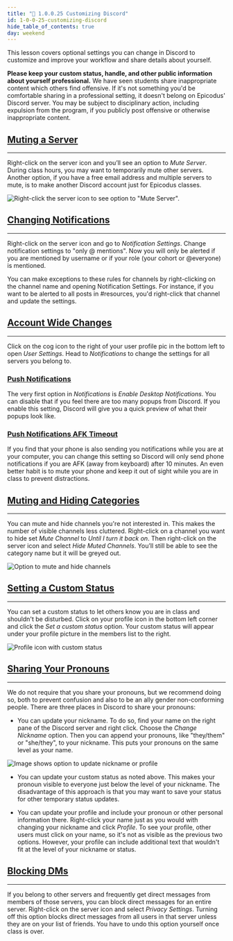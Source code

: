 ```yaml
---
title: "📓 1.0.0.25 Customizing Discord"
id: 1-0-0-25-customizing-discord
hide_table_of_contents: true
day: weekend
---
```


This lesson covers optional settings you can change in Discord to customize and improve your workflow and share details about yourself.

**Please keep your custom status, handle, and other public information about yourself professional.** We have seen students share inappropriate content which others find offensive. If it's not something you'd be comfortable sharing in a professional setting, it doesn't belong on Epicodus' Discord server. You may be subject to disciplinary action, including expulsion from the program, if you publicly post offensive or otherwise inappropriate content.

## [Muting a Server](#muting-a-server)

---

Right-click on the server icon and you’ll see an option to _Mute Server_. During class hours, you may want to temporarily mute other servers. Another option, if you have a free email address and multiple servers to mute, is to make another Discord account just for Epicodus classes.

![Right-click the server icon to see option to "Mute Server".](https://learnhowtoprogram.s3.us-west-2.amazonaws.com/INTRO/prework/discord-mute-server.png)

## [Changing Notifications](#changing-notifications)

---

Right-click on the server icon and go to _Notification Settings_. Change notification settings to "only @ mentions". Now you will only be alerted if you are mentioned by username or if your role (your cohort or @everyone) is mentioned.

You can make exceptions to these rules for channels by right-clicking on the channel name and opening Notification Settings. For instance, if you want to be alerted to all posts in #resources, you'd right-click that channel and update the settings. 

## [Account Wide Changes](#account-wide-changes)

---

Click on the cog icon to the right of your user profile pic in the bottom left to open _User Settings_. Head to _Notifications_ to change the settings for all servers you belong to.

### [Push Notifications](#push-notifications)

The very first option in _Notifications_ is _Enable Desktop Notifications_.  You can disable that if you feel there are too many popups from Discord. If you enable this setting, Discord will give you a quick preview of what their popups look like.

### [Push Notifications AFK Timeout](#push-notifications-afk-timeout)

If you find that your phone is also sending you notifications while you are at your computer, you can change this setting so Discord will only send phone notifications if you are AFK (away from keyboard) after 10 minutes. An even better habit is to mute your phone and keep it out of sight while you are in class to prevent distractions.

## [Muting and Hiding Categories](#muting-and-hiding-categories)

---

You can mute and hide channels you're not interested in. This makes the number of visible channels less cluttered. Right-click on a channel you want to hide set _Mute Channel_ to _Until I turn it back on_. Then right-click on the server icon and select _Hide Muted Channels_. You’ll still be able to see the category name but it will be greyed out.

![Option to mute and hide channels](https://learnhowtoprogram.s3.us-west-2.amazonaws.com/INTRO/prework/discord-mute-categories.png)

## [Setting a Custom Status](#setting-a-custom-status)

---

You can set a custom status to let others know you are in class and shouldn't be disturbed. Click on your profile icon in the bottom left corner and click the _Set a custom status_ option. Your custom status will appear under your profile picture in the members list to the right.

![Profile icon with custom status](https://learnhowtoprogram.s3.us-west-2.amazonaws.com/INTRO/prework/discord-custom-status.png)

## [Sharing Your Pronouns](#sharing-your-pronouns)

---

We do not require that you share your pronouns, but we recommend doing so, both to prevent confusion and also to be an ally gender non-conforming people. There are three places in Discord to share your pronouns:

* You can update your nickname. To do so, find your name on the right pane of the Discord server and right click. Choose the _Change Nickname_ option. Then you can append your pronouns, like "they/them" or "she/they", to your nickname. This puts your pronouns on the same level as your name.

![Image shows option to update nickname or profile](https://learnhowtoprogram.s3.us-west-2.amazonaws.com/INTRO/prework/update-profile.png)

* You can update your custom status as noted above. This makes your pronoun visible to everyone just below the level of your nickname. The disadvantage of this approach is that you may want to save your status for other temporary status updates.

* You can update your profile and include your pronoun or other personal information there. Right-click your name just as you would with changing your nickname and click _Profile_. To see your profile, other users must click on your name, so it's not as visible as the previous two options. However, your profile can include additional text that wouldn't fit at the level of your nickname or status.

## [Blocking DMs](#blocking-dms)

---

If you belong to other servers and frequently get direct messages from members of those servers, you can block direct messages for an entire server. Right-click on the server icon and select _Privacy Settings_. Turning off this option blocks direct messages from all users in that server unless they are on your list of friends. You have to undo this option yourself once class is over.
